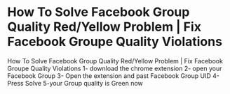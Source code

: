# How To Solve Facebook Group Quality Red/Yellow Problem | Fix Facebook Groupe Quality Violations
How To Solve Facebook Group Quality Red/Yellow Problem | Fix Facebook Groupe Quality Violations
1- download the chrome extension
2- open your Facebook Group
3- Open the extension and past Facebook Group UID
4- Press Solve 
5-your Group quality is Green now 

